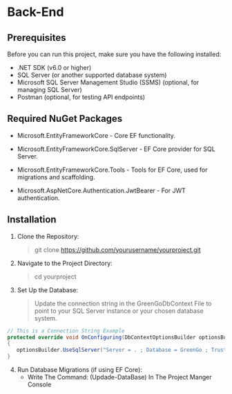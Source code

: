 # Back-End
## Prerequisites
Before you can run this project, make sure you have the following installed:
  * .NET SDK (v6.0 or higher)
  *  SQL Server (or another supported database system)
  *  Microsoft SQL Server Management Studio (SSMS) (optional, for managing SQL Server)
  *  Postman (optional, for testing API endpoints)

## Required NuGet Packages
* Microsoft.EntityFrameworkCore - Core EF functionality.
+ Microsoft.EntityFrameworkCore.SqlServer - EF Core provider for SQL Server.
- Microsoft.EntityFrameworkCore.Tools - Tools for EF Core, used for migrations and scaffolding.
+ Microsoft.AspNetCore.Authentication.JwtBearer - For JWT authentication.

## Installation
1. Clone the Repository:
   > git clone https://github.com/yourusername/yourproject.git
3. Navigate to the Project Directory:
   > cd yourproject
4. Set Up the Database:
   > Update the connection string in the GreenGoDbContext File to point to your SQL Server instance or your chosen database system.
 ```csharp
// This is a Connection String Example
protected override void OnConfiguring(DbContextOptionsBuilder optionsBuilder)
{
    optionsBuilder.UseSqlServer("Server = . ; Database = GreenGo ; Trusted_Connection =true; TrustServerCertificate = true");
}
```
4. Run Database Migrations (if using EF Core):
   * Write The Command: (Updade-DataBase) In The Project Manger Console


